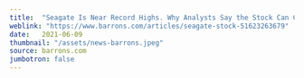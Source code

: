 ```yaml
---
title:  "Seagate Is Near Record Highs. Why Analysts Say the Stock Can Continue to Rise."
weblink: "https://www.barrons.com/articles/seagate-stock-51623263679"
date:   2021-06-09
thumbnail: "/assets/news-barrons.jpeg"
source: barrons.com
jumbotron: false
---
```

